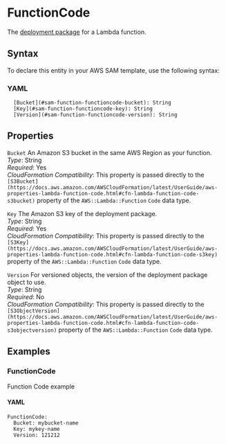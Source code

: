 # FunctionCode<a name="sam-property-function-functioncode"></a>

The [deployment package](https://docs.aws.amazon.com/lambda/latest/dg/deployment-package-v2.html) for a Lambda function\.

## Syntax<a name="sam-property-function-functioncode-syntax"></a>

To declare this entity in your AWS SAM template, use the following syntax:

### YAML<a name="sam-property-function-functioncode-syntax.yaml"></a>

```
  [Bucket](#sam-function-functioncode-bucket): String
  [Key](#sam-function-functioncode-key): String
  [Version](#sam-function-functioncode-version): String
```

## Properties<a name="sam-property-function-functioncode-properties"></a>

 `Bucket`   <a name="sam-function-functioncode-bucket"></a>
An Amazon S3 bucket in the same AWS Region as your function\.  
*Type*: String  
*Required*: Yes  
*CloudFormation Compatibility*: This property is passed directly to the `[S3Bucket](https://docs.aws.amazon.com/AWSCloudFormation/latest/UserGuide/aws-properties-lambda-function-code.html#cfn-lambda-function-code-s3bucket)` property of the `AWS::Lambda::Function` `Code` data type\.

 `Key`   <a name="sam-function-functioncode-key"></a>
The Amazon S3 key of the deployment package\.  
*Type*: String  
*Required*: Yes  
*CloudFormation Compatibility*: This property is passed directly to the `[S3Key](https://docs.aws.amazon.com/AWSCloudFormation/latest/UserGuide/aws-properties-lambda-function-code.html#cfn-lambda-function-code-s3key)` property of the `AWS::Lambda::Function` `Code` data type\.

 `Version`   <a name="sam-function-functioncode-version"></a>
For versioned objects, the version of the deployment package object to use\.  
*Type*: String  
*Required*: No  
*CloudFormation Compatibility*: This property is passed directly to the `[S3ObjectVersion](https://docs.aws.amazon.com/AWSCloudFormation/latest/UserGuide/aws-properties-lambda-function-code.html#cfn-lambda-function-code-s3objectversion)` property of the `AWS::Lambda::Function` `Code` data type\.

## Examples<a name="sam-property-function-functioncode--examples"></a>

### FunctionCode<a name="sam-property-function-functioncode--examples--functioncode"></a>

Function Code example

#### YAML<a name="sam-property-function-functioncode--examples--functioncode--yaml"></a>

```
FunctionCode:
  Bucket: mybucket-name
  Key: mykey-name
  Version: 121212
```